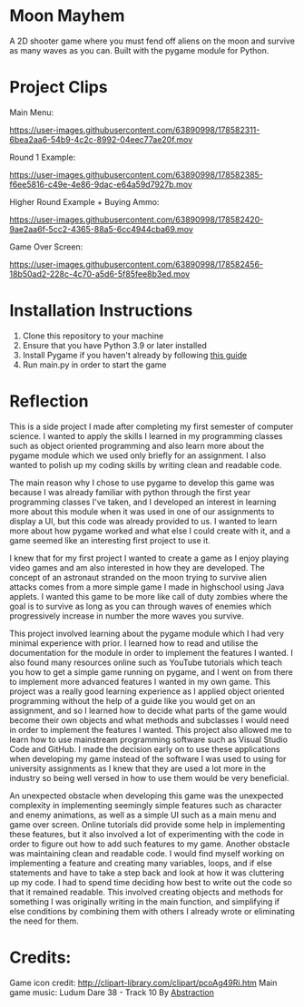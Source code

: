 # Moon Mayhem
A 2D shooter game where you must fend off aliens on the moon and survive as many waves as you can. Built with the pygame module for Python.
# Project Clips
Main Menu:


https://user-images.githubusercontent.com/63890998/178582311-6bea2aa6-54b9-4c2c-8992-04eec77ae20f.mov


Round 1 Example:


https://user-images.githubusercontent.com/63890998/178582385-f6ee5816-c49e-4e86-9dac-e64a59d7927b.mov


Higher Round Example + Buying Ammo:


https://user-images.githubusercontent.com/63890998/178582420-9ae2aa6f-5cc2-4365-88a5-6cc4944cba69.mov


Game Over Screen:


https://user-images.githubusercontent.com/63890998/178582456-18b50ad2-228c-4c70-a5d6-5f85fee8b3ed.mov


# Installation Instructions
1. Clone this repository to your machine
2. Ensure that you have Python 3.9 or later installed
3. Install Pygame if you haven't already by following [this guide](https://www.pygame.org/wiki/GettingStarted)
4. Run main.py in order to start the game
# Reflection
This is a side project I made after completing my first semester of computer science. I wanted to apply the skills I learned in my programming classes such as object oriented programming and also learn more about the pygame module which we used only briefly for an assignment. I also wanted to polish up my coding skills by writing clean and readable code.

The main reason why I chose to use pygame to develop this game was because I was already familiar with python through the first year programming classes I've taken, and I developed an interest in learning more about this module when it was used in one of our assignments to display a UI, but this code was already provided to us. I wanted to learn more about how pygame worked and what else I could create with it, and a game seemed like an interesting first project to use it.

I knew that for my first project I wanted to create a game as I enjoy playing video games and am also interested in how they are developed. The concept of an astronaut stranded on the moon trying to survive alien attacks comes from a more simple game I made in highschool using Java applets. I wanted this game to be more like call of duty zombies where the goal is to survive as long as you can through waves of enemies which progressively increase in number the more waves you survive.

This project involved learning about the pygame module which I had very minimal experience with prior. I learned how to read and utilise the documentation for the module in order to implement the features I wanted. I also found many resources online such as YouTube tutorials which teach you how to get a simple game running on pygame, and I went on from there to implement more advanced features I wanted in my own game. This project was a really good learning experience as I applied object oriented programming without the help of a guide like you would get on an assignment, and so I learned how to decide what parts of the game would become their own objects and what methods and subclasses I would need in order to implement the features I wanted.
This project also allowed me to learn how to use mainstream programming software such as Visual Studio Code and GitHub. I made the decision early on to use these applications when developing my game instead of the software I was used to using for university assignments as I knew that they are used a lot more in the industry so being well versed in how to use them would be very beneficial.

An unexpected obstacle when developing this game was the unexpected complexity in implementing seemingly simple features such as character and enemy animations, as well as a simple UI such as a main menu and game over screen. Online tutorials did provide some help in implementing these features, but it also involved a lot of experimenting with the code in order to figure out how to add such features to my game.
Another obstacle was maintaining clean and readable code. I would find myself working on implementing a feature and creating many variables, loops, and if else statements and have to take a step back and look at how it was cluttering up my code. I had to spend time deciding how best to write out the code so that it remained readable. This involved creating objects and methods for something I was originally writing in the main function, and simplifying if else conditions by combining them with others I already wrote or eliminating the need for them.

# Credits:
Game icon credit: http://clipart-library.com/clipart/pcoAg49Ri.htm
Main game music: Ludum Dare 38 - Track 10 By [Abstraction](http://www.abstractionmusic.com/)
